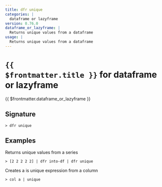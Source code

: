 ```yaml
---
title: dfr unique
categories: |
  dataframe or lazyframe
version: 0.76.0
dataframe_or_lazyframe: |
  Returns unique values from a dataframe
usage: |
  Returns unique values from a dataframe
---
```


# <code>{{ $frontmatter.title }}</code> for dataframe or lazyframe

<div class='command-title'>{{ $frontmatter.dataframe_or_lazyframe }}</div>

## Signature

```> dfr unique ```

## Examples

Returns unique values from a series
```shell
> [2 2 2 2 2] | dfr into-df | dfr unique
```

Creates a is unique expression from a column
```shell
> col a | unique
```
